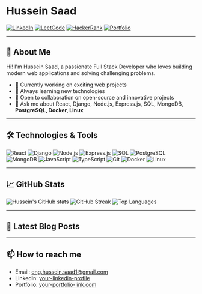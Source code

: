 # Hussein Saad

[![LinkedIn](https://img.shields.io/badge/LinkedIn-blue?style=for-the-badge&logo=linkedin)](https://www.linkedin.com/in/enghusseinsaad/)
[![LeetCode](https://img.shields.io/badge/LeetCode-orange?style=for-the-badge&logo=leetcode)](https://leetcode.com/u/enghusseinsaad/)
[![HackerRank](https://img.shields.io/badge/HackerRank-2EC866?style=for-the-badge&logo=hackerrank)](https://www.hackerrank.com/profile/eng_hussein_saa1)
[![Portfolio](https://img.shields.io/badge/Portfolio-000?style=for-the-badge&logo=vercel)](https://updated-portofolio.vercel.app/)

---

## 🚀 About Me

Hi! I'm Hussein Saad, a passionate Full Stack Developer who loves building modern web applications and solving challenging problems.

- 🔭 Currently working on exciting web projects
- 🌱 Always learning new technologies
- 👯 Open to collaboration on open-source and innovative projects
- 💬 Ask me about React, Django, Node.js, Express.js, SQL, MongoDB, **PostgreSQL, Docker, Linux**

---

## 🛠️ Technologies & Tools

<p align="left">
  <img src="https://img.shields.io/badge/React-20232A?style=for-the-badge&logo=react&logoColor=61DAFB" alt="React"/>
  <img src="https://img.shields.io/badge/Django-092E20?style=for-the-badge&logo=django&logoColor=white" alt="Django"/>
  <img src="https://img.shields.io/badge/Node.js-339933?style=for-the-badge&logo=nodedotjs&logoColor=white" alt="Node.js"/>
  <img src="https://img.shields.io/badge/Express.js-000000?style=for-the-badge&logo=express&logoColor=white" alt="Express.js"/>
  <img src="https://img.shields.io/badge/SQL-4479A1?style=for-the-badge&logo=postgresql&logoColor=white" alt="SQL"/>
  <img src="https://img.shields.io/badge/PostgreSQL-4169E1?style=for-the-badge&logo=postgresql&logoColor=white" alt="PostgreSQL"/>
  <img src="https://img.shields.io/badge/MongoDB-4EA94B?style=for-the-badge&logo=mongodb&logoColor=white" alt="MongoDB"/>
  <img src="https://img.shields.io/badge/JavaScript-F7DF1E?style=for-the-badge&logo=javascript&logoColor=black" alt="JavaScript"/>
  <img src="https://img.shields.io/badge/TypeScript-007ACC?style=for-the-badge&logo=typescript&logoColor=white" alt="TypeScript"/>
  <img src="https://img.shields.io/badge/Git-F05032?style=for-the-badge&logo=git&logoColor=white" alt="Git"/>
  <img src="https://img.shields.io/badge/Docker-2496ED?style=for-the-badge&logo=docker&logoColor=white" alt="Docker"/>
  <img src="https://img.shields.io/badge/Linux-FCC624?style=for-the-badge&logo=linux&logoColor=black" alt="Linux"/>
</p>

---

## 📈 GitHub Stats

<p align="left">
  <img src="https://github-readme-stats.vercel.app/api?username=eng-hussein-saad&show_icons=true&theme=radical" alt="Hussein's GitHub stats"/>
  <img src="https://github-readme-streak-stats.herokuapp.com/?user=eng-hussein-saad&theme=radical" alt="GitHub Streak"/>
  <img src="https://github-readme-stats.vercel.app/api/top-langs/?username=eng-hussein-saad&layout=compact&theme=radical" alt="Top Languages"/>
</p>

---

## 📝 Latest Blog Posts
<!-- BLOG-POST-LIST:START -->
<!-- BLOG-POST-LIST:END -->

---

## 📫 How to reach me
- Email: eng.hussein.saad1@gmail.com
- LinkedIn: [your-linkedin-profile](https://www.linkedin.com/in/enghusseinsaad/)
- Portfolio: [your-portfolio-link.com](https://updated-portofolio.vercel.app/)
